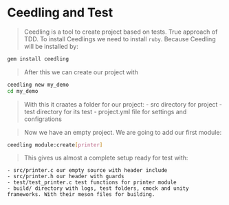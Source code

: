 # Ceedling and Test
> Ceedling is a tool to create project based on tests. True approach of TDD. To install Ceedlings we need to install `ruby`. Because Ceedling will be installed by:

```sh
gem install ceedling
```

> After this we can create our project with

```sh
ceedling new my_demo
cd my_demo
```

> With this it craates a folder for our project:
    - src directory for project
    - test directory for its test
    - project.yml file for settings and configrations

> Now we have an empty project. We are going to add our first module:

```sh
ceedling module:create[printer]
```

> This gives us almost a complete setup ready for test with:

    - src/printer.c our empty source with header include
    - src/printer.h our header with guards
    - test/test_printer.c test functions for printer module
    - build/ directory with logs, test folders, cmock and unity frameworks. With their meson files for building.

> 